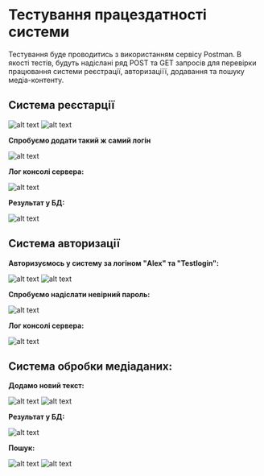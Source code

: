 ﻿# Тестування працездатності системи
Тестування буде проводитись з використанням сервісу Postman. В якості тестів, будуть надіслані ряд POST та GET запросів для перевірки працювання системи реєстрації, авторизаціїї, додавання та пошуку медіа-контенту.
## Система реєстарції
![alt text](./register1.png)
![alt text](./register2.png)

**Спробуємо додати такий ж самий логін**

![alt text](./register3.png)

**Лог консолі сервера:**

![alt text](./register4.png)

**Результат у БД:**

![alt text](./register5.png)

## Система авторизації
**Авторизуємось у систему за логіном "Alex" та "Testlogin":**

![alt text](./login1.png)
![alt text](./login2.png)

**Спробуємо надіслати невірний пароль:**

![alt text](./login3.png)

**Лог консолі сервера:**

![alt text](./login4.png)

## Система обробки медіаданих:
**Додамо новий текст:**

![alt text](./meta1.png)
![alt text](./meta2.png)

**Результат у БД:**

![alt text](./meta3.png)

**Пошук:**

![alt text](./meta4.png)
![alt text](./meta5.png)




